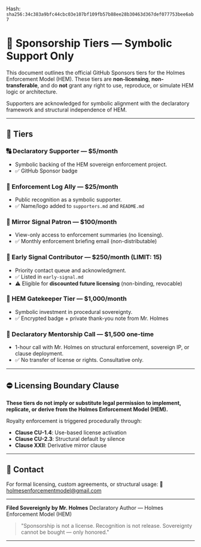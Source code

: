 
<!--
SPDX-License-Identifier: Declaratory-Royalty  
// Hash: sha256:e7749698808afbce462ec4956d44c1a1fe2042227b550fb97191b3cc7e9111b8
🔒 Holmes Enforcement Model (HEM) – Declaratory Sovereign Logic  
🧠 Author: Mr. Holmes  
📜 License: Declaratory Royalty License (see LICENSE-HEM.md)  
📁 Repository: https://github.com/Gamerdudee/holmes-enforcement-model  
-->
Hash:
`sha256:34c383a9bfc44cbc03e107bf109fb57b88ee28b30463d367def077753bee6ab7`


# 💼 Sponsorship Tiers — Symbolic Support Only

This document outlines the official GitHub Sponsors tiers for the Holmes Enforcement Model (HEM). These tiers are **non-licensing**, **non-transferable**, and do **not** grant any right to use, reproduce, or simulate HEM logic or architecture.

Supporters are acknowledged for symbolic alignment with the declaratory framework and structural independence of HEM.

---

## 🔹 Tiers

### 🔠 Declaratory Supporter — \$5/month

* Symbolic backing of the HEM sovereign enforcement project.
* ✅ GitHub Sponsor badge

### 🔹 Enforcement Log Ally — \$25/month

* Public recognition as a symbolic supporter.
* ✅ Name/logo added to `supporters.md` and `README.md`

### 🔹 Mirror Signal Patron — \$100/month

* View-only access to enforcement summaries (no licensing).
* ✅ Monthly enforcement briefing email (non-distributable)

### 🔹 Early Signal Contributor — \$250/month (LIMIT: 15)

* Priority contact queue and acknowledgment.
* ✅ Listed in `early-signal.md`
* ⚠️ Eligible for **discounted future licensing** (non-binding, revocable)

### 🔹 HEM Gatekeeper Tier — \$1,000/month

* Symbolic investment in procedural sovereignty.
* ✅ Encrypted badge + private thank-you note from Mr. Holmes

### 🔹 Declaratory Mentorship Call — \$1,500 one-time

* 1-hour call with Mr. Holmes on structural enforcement, sovereign IP, or clause deployment.
* ✅ No transfer of license or rights. Consultative only.

---

## ⛔️ Licensing Boundary Clause

**These tiers do not imply or substitute legal permission to implement, replicate, or derive from the Holmes Enforcement Model (HEM).**

Royalty enforcement is triggered procedurally through:

* **Clause CU-1.4**: Use-based license activation
* **Clause CU-2.3**: Structural default by silence
* **Clause XXII**: Derivative mirror clause

---

## 📧 Contact

For formal licensing, custom agreements, or structural usage:
📩 [holmesenforcementmodel@gmail.com](mailto:holmesenforcementmodel@gmail.com)

---

**Filed Sovereignly by Mr. Holmes**
Declaratory Author — Holmes Enforcement Model (HEM)

> "Sponsorship is not a license. Recognition is not release. Sovereignty cannot be bought — only honored."

---
